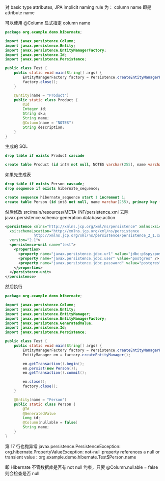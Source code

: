 对 basic type attributes, JPA implicit naming rule 为： column name 即是 attribute name


可以使用 @Column 显式指定 column name


```java
package org.example.demo.hibernate;

import javax.persistence.Column;
import javax.persistence.Entity;
import javax.persistence.EntityManagerFactory;
import javax.persistence.Id;
import javax.persistence.Persistence;

public class Test {
    public static void main(String[] args) {
        EntityManagerFactory factory = Persistence.createEntityManagerFactory("test");
        factory.close();
    }

    @Entity(name = "Product")
    public static class Product {
        @Id
        Integer id;
        String sku;
        String name;
        @Column(name = "NOTES")
        String description;
    }
}
```


生成的 SQL
```sql
drop table if exists Product cascade

create table Product (id int4 not null, NOTES varchar(255), name varchar(255), sku varchar(255), primary key (id))
```


如果先生成表
```sql
drop table if exists Person cascade;
drop sequence if exists hibernate_sequence;

create sequence hibernate_sequence start 1 increment 1;
create table Person (id int8 not null, name varchar(255), primary key (id));
```


然后修改 src/main/resources/META-INF/persistence.xml 去除 javax.persistence.schema-generation.database.action
```xml
<persistence xmlns="http://xmlns.jcp.org/xml/ns/persistence" xmlns:xsi="http://www.w3.org/2001/XMLSchema-instance"
  xsi:schemaLocation="http://xmlns.jcp.org/xml/ns/persistence
             http://xmlns.jcp.org/xml/ns/persistence/persistence_2_1.xsd"
  version="2.1">
  <persistence-unit name="test">
    <properties>
      <property name="javax.persistence.jdbc.url" value="jdbc:p6spy:postgresql://localhost:5432/test" />
      <property name="javax.persistence.jdbc.user" value="postgres" />
      <property name="javax.persistence.jdbc.password" value="postgres" />
    </properties>
  </persistence-unit>
</persistence>
```


然后执行
```java
package org.example.demo.hibernate;

import javax.persistence.Column;
import javax.persistence.Entity;
import javax.persistence.EntityManager;
import javax.persistence.EntityManagerFactory;
import javax.persistence.GeneratedValue;
import javax.persistence.Id;
import javax.persistence.Persistence;

public class Test {
    public static void main(String[] args) {
        EntityManagerFactory factory = Persistence.createEntityManagerFactory("test");
        EntityManager em = factory.createEntityManager();

        em.getTransaction().begin();
        em.persist(new Person());
        em.getTransaction().commit();

        em.close();
        factory.close();
    }

    @Entity(name = "Person")
    public static class Person {
        @Id
        @GeneratedValue
        Long id;
        @Column(nullable = false)
        String name;
    }
}
```


第 17 行也抛异常 javax.persistence.PersistenceException: org.hibernate.PropertyValueException: not-null property references a null or transient value : org.example.demo.hibernate.Test$Person.name


即 Hibernate 不管数据库是否有 not null 约束，只要 @Column.nullable = false 则会检查是否 null

